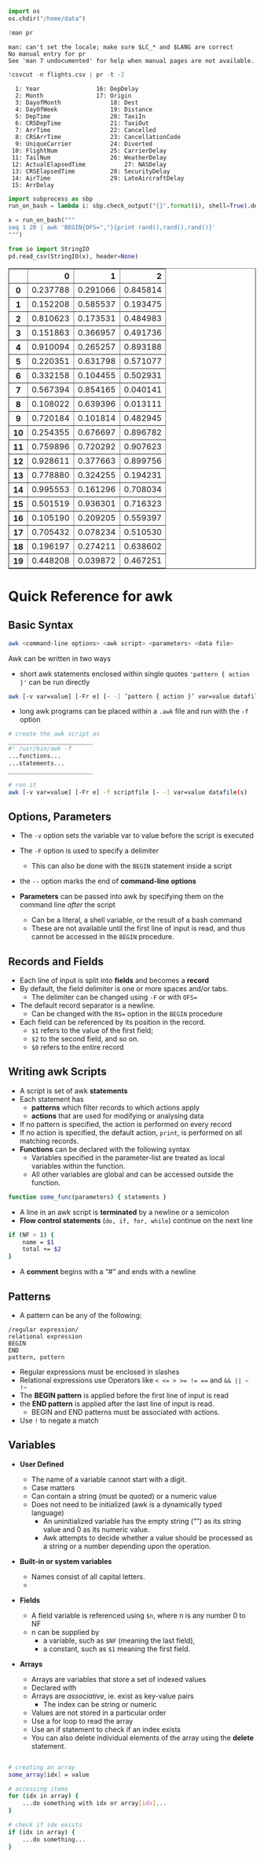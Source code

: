 ```python
import os
os.chdir("/home/data")
```


```python
!man pr
```

    man: can't set the locale; make sure $LC_* and $LANG are correct
    No manual entry for pr
    See 'man 7 undocumented' for help when manual pages are not available.



```python
!csvcut -n flights.csv | pr -t -2
```

      1: Year			     16: DepDelay
      2: Month			     17: Origin
      3: DayofMonth			     18: Dest
      4: DayOfWeek			     19: Distance
      5: DepTime			     20: TaxiIn
      6: CRSDepTime			     21: TaxiOut
      7: ArrTime			     22: Cancelled
      8: CRSArrTime			     23: CancellationCode
      9: UniqueCarrier		     24: Diverted
     10: FlightNum			     25: CarrierDelay
     11: TailNum			     26: WeatherDelay
     12: ActualElapsedTime		     27: NASDelay
     13: CRSElapsedTime		     28: SecurityDelay
     14: AirTime			     29: LateAircraftDelay
     15: ArrDelay



```python
import subprocess as sbp
run_on_bash = lambda i: sbp.check_output("{}".format(i), shell=True).decode('utf-8').strip()

x = run_on_bash("""
seq 1 20 | awk 'BEGIN{OFS=","}{print rand(),rand(),rand()}'
""")

from io import StringIO
pd.read_csv(StringIO(x), header=None)
```




<div>
<style scoped>
    .dataframe tbody tr th:only-of-type {
        vertical-align: middle;
    }

    .dataframe tbody tr th {
        vertical-align: top;
    }

    .dataframe thead th {
        text-align: right;
    }
</style>
<table border="1" class="dataframe">
  <thead>
    <tr style="text-align: right;">
      <th></th>
      <th>0</th>
      <th>1</th>
      <th>2</th>
    </tr>
  </thead>
  <tbody>
    <tr>
      <th>0</th>
      <td>0.237788</td>
      <td>0.291066</td>
      <td>0.845814</td>
    </tr>
    <tr>
      <th>1</th>
      <td>0.152208</td>
      <td>0.585537</td>
      <td>0.193475</td>
    </tr>
    <tr>
      <th>2</th>
      <td>0.810623</td>
      <td>0.173531</td>
      <td>0.484983</td>
    </tr>
    <tr>
      <th>3</th>
      <td>0.151863</td>
      <td>0.366957</td>
      <td>0.491736</td>
    </tr>
    <tr>
      <th>4</th>
      <td>0.910094</td>
      <td>0.265257</td>
      <td>0.893188</td>
    </tr>
    <tr>
      <th>5</th>
      <td>0.220351</td>
      <td>0.631798</td>
      <td>0.571077</td>
    </tr>
    <tr>
      <th>6</th>
      <td>0.332158</td>
      <td>0.104455</td>
      <td>0.502931</td>
    </tr>
    <tr>
      <th>7</th>
      <td>0.567394</td>
      <td>0.854165</td>
      <td>0.040141</td>
    </tr>
    <tr>
      <th>8</th>
      <td>0.108022</td>
      <td>0.639396</td>
      <td>0.013111</td>
    </tr>
    <tr>
      <th>9</th>
      <td>0.720184</td>
      <td>0.101814</td>
      <td>0.482945</td>
    </tr>
    <tr>
      <th>10</th>
      <td>0.254355</td>
      <td>0.676697</td>
      <td>0.896782</td>
    </tr>
    <tr>
      <th>11</th>
      <td>0.759896</td>
      <td>0.720292</td>
      <td>0.907623</td>
    </tr>
    <tr>
      <th>12</th>
      <td>0.928611</td>
      <td>0.377663</td>
      <td>0.899756</td>
    </tr>
    <tr>
      <th>13</th>
      <td>0.778880</td>
      <td>0.324255</td>
      <td>0.194231</td>
    </tr>
    <tr>
      <th>14</th>
      <td>0.995553</td>
      <td>0.161296</td>
      <td>0.708034</td>
    </tr>
    <tr>
      <th>15</th>
      <td>0.501519</td>
      <td>0.936301</td>
      <td>0.716323</td>
    </tr>
    <tr>
      <th>16</th>
      <td>0.105190</td>
      <td>0.209205</td>
      <td>0.559397</td>
    </tr>
    <tr>
      <th>17</th>
      <td>0.705432</td>
      <td>0.078234</td>
      <td>0.510530</td>
    </tr>
    <tr>
      <th>18</th>
      <td>0.196197</td>
      <td>0.274211</td>
      <td>0.638602</td>
    </tr>
    <tr>
      <th>19</th>
      <td>0.448208</td>
      <td>0.039872</td>
      <td>0.467251</td>
    </tr>
  </tbody>
</table>
</div>



# Quick Reference for awk


## Basic Syntax

```bash
awk <command-line options> <awk script> <parameters> <data file>
```
Awk can be written in two ways

- short awk statements enclosed within single quotes `'pattern { action }'` can be run directly

```bash
awk [-v var=value] [-Fr e] [- -] ’pattern { action }’ var=value datafile(s)
```  

- long awk programs can be placed within a `.awk` file and run with the `-f` option

```bash
# create the awk script as 
________________________
#! /usr/bin/awk -f
...functions...
...statements...
________________________

# run it
awk [-v var=value] [-Fr e] -f scriptfile [- -] var=value datafile(s)
```  

## Options, Parameters

- The `-v` option sets the variable var to value before the script is executed
- The `-F` option is used to specify a delimiter
    - This can also be done with the `BEGIN` statement inside a script
- the `--` option marks the end of **command-line options**

- **Parameters** can be passed into awk by specifying them on the command line _after_ the script
    - Can be a literal, a shell variable, or the result of a bash command  
    - These are not available until the first line of input is read, and thus cannot be accessed in the `BEGIN` procedure.

## Records and Fields

- Each line of input is split into **fields** and becomes a **record**
- By default, the field delimiter is one or more spaces and/or tabs. 
    - The delimiter can be changed using `-F` or with `OFS=`
- The default record separator is a newline.  
    - Can be changed with the `RS=` option in the `BEGIN` procedure
- Each field can be referenced by its position in the record. 
    - `$1` refers to the value of the first field; 
    - `$2` to the second field, and so on. 
    - `$0` refers to the entire record

## Writing awk Scripts

- A script is set of awk **statements**
- Each statement has
    - **patterns** which filter records to which actions apply
    - **actions** that are used for modifying or analysing data
- If no pattern is specified, the action is performed on every record
- If no action is specified, the default action, `print`, is performed on all matching records.
- **Functions** can be declared with the following syntax
    - Variables specified in the parameter-list are treated as local variables within the function. 
    - All other variables are global and can be accessed outside the function.

```bash
function some_func(parameters) { statements } 
```

- A line in an awk script is **terminated** by a newline or a semicolon
- **Flow control statements** (`do, if, for, while`) continue on the next line

```bash
if (NF > 1) { 
    name = $1
    total += $2
}
```
- A **comment** begins with a “#” and ends with a newline


## Patterns

- A pattern can be any of the following:

```
/regular expression/ 
relational expression 
BEGIN
END
pattern, pattern
```

- Regular expressions must be enclosed in slashes
- Relational expressions use Operators like `< <= > >= != ==` and `&& || ~ !~`
- The **BEGIN pattern** is applied before the first line of input is read
- the **END pattern** is applied after the last line of input is read.
    - BEGIN and END patterns must be associated with actions.
- Use `!` to negate a match

## Variables

- **User Defined**
    - The name of a variable cannot start with a digit.
    - Case matters
    - Can contain a string (must be quoted) or a numeric value
    - Does not need to be initialized (awk is a dynamically typed language)
        - An uninitialized variable has the empty string (“”) as its string value and 0 as its numeric value. 
        - Awk attempts to decide whether a value should be processed as a string or a number depending upon the operation.  
        

- **Built-in or system variables** 
    - Names consist of all capital letters.
    - 

- **Fields**
    - A field variable is referenced using `$n`, where n is any number 0 to NF
    - n can be supplied by 
        - a variable, such as `$NF` (meaning the last field), 
        - a constant, such as `$1` meaning the first field.
        
- **Arrays**
    - Arrays are variables that store a set of indexed values
    - Declared with
    - Arrays are _associative_, ie. exist as key-value pairs
        - The index can be string or numeric
    - Values are not stored in a particular order
    - Use a for loop to read the array
    - Use an if statement to check if an index exists
    - You can also delete individual elements of the array using the **delete** statement.
    
```bash

# creating an array
some_array[idx] = value

# accessing items
for (idx in array) {
    ...do something with idx or array[idx]...
}

# check if idx exists
if (idx in array) {
    ...do something...
}
```
    


```python

```


```python

```


```python

```


```python

```


```python

```


```python

```


```python

```


```python

```


```python

```


```python

```


```python

```


```python

```


```python

```


```python

```


```python

```


```python

```
